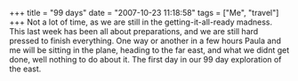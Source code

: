 +++
title = "99 days"
date = "2007-10-23 11:18:58"
tags = ["Me", "travel"]
+++
Not a lot of time, as we are still in the getting-it-all-ready madness. This
last week has been all about preparations, and we are still hard pressed to
finish everything. One way or another in a few hours Paula and me will be
sitting in the plane, heading to the far east, and what we didnt get done,
well nothing to do about it. The first day in our 99 day exploration of the
east.

